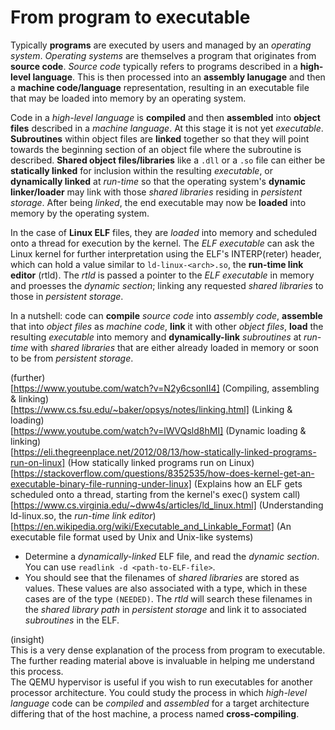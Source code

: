 # From program to executable

Typically **programs** are executed by users and managed by an
_operating system_. _Operating systems_ are themselves a program that originates
from **source code**. _Source code_ typically refers to programs described in a
**high-level language**.  This is then processed into an **assembly lanugage**
and then a **machine code/language** representation, resulting in an executable
file that may be loaded into memory by an operating system.

Code in a _high-level language_ is **compiled** and then **assembled** into
**object files** described in a _machine language_. At this stage it is not yet
_executable_. **Subroutines** within object files are **linked** together so
that they will point towards the beginning section of an object file where the
subroutine is described. **Shared object files/libraries** like a `.dll` or a
`.so` file can either be **statically linked** for inclusion within the
resulting _executable_, or **dynamically linked** at _run-time_ so that the
operating system's **dynamic linker/loader** may link with those
_shared libraries_ residing in _persistent storage_. After being _linked_,
the end executable may now be **loaded** into memory by the operating system.

In the case of **Linux ELF** files, they are _loaded_ into memory and scheduled
onto a thread for execution by the kernel.
The _ELF executable_ can ask the Linux kernel for further interpretation using
the ELF's INTERP(reter) header, which can hold a value similar to
`ld-linux-<arch>.so`, the **run-time link editor** (rtld). The _rtld_ is passed
a pointer to the _ELF executable_ in memory and proesses the _dynamic section_;
linking any requested _shared libraries_ to those in _persistent storage_.

In a nutshell: code can **compile** _source code_ into _assembly code_,
**assemble** that into _object files_ as _machine code_, **link** it with other
_object files_, **load** the resulting _executable_ into memory and
**dynamically-link** _subroutines_ at _run-time_ with _shared libraries_ that
are either already loaded in memory or soon to be from _persistent storage_.

(further)  
[https://www.youtube.com/watch?v=N2y6csonII4] \(Compiling, assembling & linking)  
[https://www.cs.fsu.edu/~baker/opsys/notes/linking.html] \(Linking & loading)  
[https://www.youtube.com/watch?v=lWVQsld8hMI] \(Dynamic loading & linking)  
[https://eli.thegreenplace.net/2012/08/13/how-statically-linked-programs-run-on-linux]
\(How statically linked programs run on Linux)  
[https://stackoverflow.com/questions/8352535/how-does-kernel-get-an-executable-binary-file-running-under-linux]
\(Explains how an ELF gets scheduled onto a thread, starting from the kernel's exec()
system call)  
[https://www.cs.virginia.edu/~dww4s/articles/ld_linux.html] \(Understanding
ld-linux.so, the _run-time link editor_)  
[https://en.wikipedia.org/wiki/Executable_and_Linkable_Format] \(An executable
file format used by Unix and Unix-like systems)

* Determine a _dynamically-linked_ ELF file, and read the _dynamic section_.
  You can use `readlink -d <path-to-ELF-file>`.  
* You should see that the filenames of _shared libraries_ are stored as values.
These values are also associated with a type, which in these cases are of the
type `(NEEDED)`. The _rtld_ will search these filenames in the
_shared library path_ in _persistent storage_ and link it to associated
_subroutines_ in the ELF.

(insight)  
This is a very dense explanation of the process from program to executable. The
further reading material above is invaluable in helping me understand this
process.  
The QEMU hypervisor is useful if you wish to run executables for another
processor architecture. You could study the process in which
_high-level language_ code can be _compiled_ and _assembled_ for a target
architecture differing that of the host machine, a process named
**cross-compiling**.
